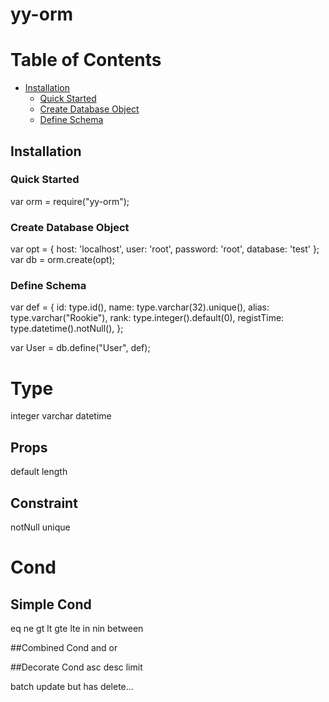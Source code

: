 # yy-orm

# Table of Contents

* [Installation](#installation)
  * [Quick Started](#quick-started)
  * [Create Database Object](#create-database-object)
  * [Define Schema](#define-schema)
## Installation

### Quick Started
var orm = require("yy-orm");

### Create Database Object
var opt = { 
	host: 'localhost',
	user: 'root', 
	password: 'root', 
	database: 'test'
};
var db = orm.create(opt);

### Define Schema
var def = {
    id: type.id(),
    name: type.varchar(32).unique(),
    alias: type.varchar("Rookie"),
    rank: type.integer().default(0),
    registTime: type.datetime().notNull(),
};

var User = db.define("User", def);

# Type
integer
varchar
datetime

## Props
default
length

## Constraint
notNull
unique


# Cond
## Simple Cond
eq
ne
gt
lt
gte 
lte 
in
nin 
between 

##Combined Cond
and 
or

##Decorate Cond
asc 
desc
limit 

batch update but has delete...

